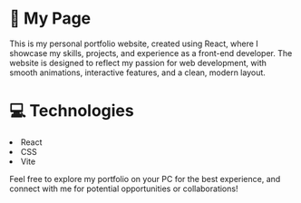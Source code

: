 <h1>🥰 My Page</h1>
This is my personal portfolio website, created using React, where I showcase my skills, projects, and experience as a front-end developer. The website is designed to reflect my passion for web development, with smooth animations, interactive features, and a clean, modern layout.

<h1>💻 Technologies</h1>
<li>React</li>
<li>CSS</li>
<li>Vite</li>

Feel free to explore my portfolio on your PC for the best experience, and connect with me for potential opportunities or collaborations!


